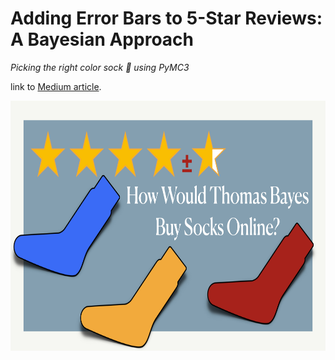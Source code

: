 # Adding Error Bars to 5-Star Reviews: A Bayesian Approach
*Picking the right color sock 🧦 using PyMC3*

link to [Medium article](https://medium.com/@siavashyasini/adding-error-bars-to-5-star-reviews-a-bayesian-approach-d6fef78b3382?source=friends_link&sk=e221fc7ab4186e09c6709b6287d1ce26).

<img src="5stars_final.jpeg" height="400">

